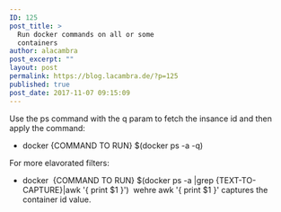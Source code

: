 ```yaml
---
ID: 125
post_title: >
  Run docker commands on all or some
  containers
author: alacambra
post_excerpt: ""
layout: post
permalink: https://blog.lacambra.de/?p=125
published: true
post_date: 2017-11-07 09:15:09
---
```

<div class="161022">Use the ps command with the q param to fetch the insance id and then apply the command:</div>
<div class="161022"></div>
<ul>
 	<li class="161022">docker {COMMAND TO RUN} $(docker ps -a -q)</li>
</ul>
<div class="161022"></div>
<div class="161022">For more elavorated filters:</div>
<div class="161022">
<ul>
 	<li class="161022">docker  {COMMAND TO RUN} $(docker ps -a |grep {TEXT-TO-CAPTURE}|awk '{ print $1 }')  wehre awk '{ print $1 }' captures the container id value.</li>
</ul>
</div>